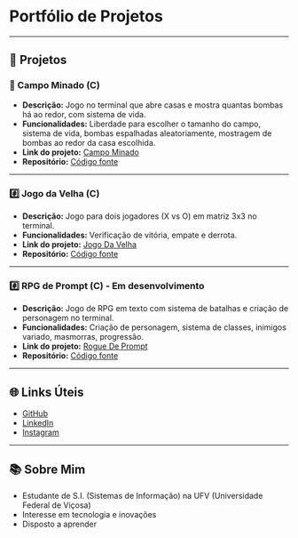 # Portfólio de Projetos

---

## 📂 Projetos

### 🧨​ Campo Minado (C)
- **Descrição:** Jogo no terminal que abre casas e mostra quantas bombas há ao redor, com sistema de vida.
- **Funcionalidades:** Liberdade para escolher o tamanho do campo, sistema de vida, bombas espalhadas aleatoriamente, mostragem de bombas ao redor da casa escolhida.
- **Link do projeto:** [Campo Minado](https://github.com/leomzto/projetos/blob/main/.c/campo%20minado/README.md)
- **Repositório:** [Código fonte](https://github.com/leomzto/projetos/blob/main/.c/campo%20minado/campo.c)

---

### #️⃣​ Jogo da Velha (C) 
- **Descrição:** Jogo para dois jogadores (X vs O) em matriz 3x3 no terminal.
- **Funcionalidades:** Verificação de vitória, empate e derrota.
- **Link do projeto:** [Jogo Da Velha](https://github.com/leomzto/projetos/blob/main/.c/jogo%20da%20velha/README.md)
- **Repositório:** [Código fonte](https://github.com/leomzto/projetos/blob/main/.c/jogo%20da%20velha/velha.c)

---

### #️⃣​ RPG de Prompt (C) - Em desenvolvimento 
- **Descrição:** Jogo de RPG em texto com sistema de batalhas e criação de personagem no terminal.
- **Funcionalidades:** Criação de personagem, sistema de classes, inimigos variado, masmorras, progressão.
- **Link do projeto:** [Rogue De Prompt](https://github.com/leomzto/RDPQuest/blob/main/README.md)
- **Repositório:** [Código fonte](<https://github.com/leomzto/RDPQuest/tree/main/rdp/src>)

---

## 🌐 Links Úteis
- [GitHub](<https://github.com/leomzto/>)
- [LinkedIn](<https://www.linkedin.com/in/leomzto/>)
- [Instagram](<https://www.instagram.com/leomzto/>)

---

## 📚 Sobre Mim
- Estudante de S.I. (Sistemas de Informação) na UFV (Universidade Federal de Viçosa)
- Interesse em tecnologia e inovações
- Disposto a aprender
